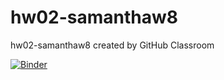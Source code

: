 # hw02-samanthaw8
hw02-samanthaw8 created by GitHub Classroom

[![Binder](https://mybinder.org/badge_logo.svg)](https://hub.gke2.mybinder.org/user/ucb-stat-159-s23-hw02-samanthaw8-btfsgg1p/lab/tree/LOSC_Event_tutorial.ipynb)

